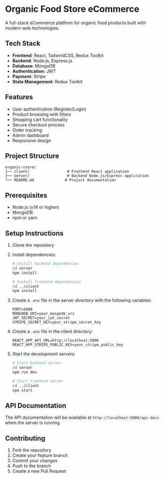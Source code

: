 # Organic Food Store eCommerce

A full-stack eCommerce platform for organic food products built with modern web technologies.

## Tech Stack

- **Frontend**: React, TailwindCSS, Redux Toolkit
- **Backend**: Node.js, Express.js
- **Database**: MongoDB
- **Authentication**: JWT
- **Payment**: Stripe
- **State Management**: Redux Toolkit

## Features

- User authentication (Register/Login)
- Product browsing with filters
- Shopping cart functionality
- Secure checkout process
- Order tracking
- Admin dashboard
- Responsive design

## Project Structure

```
organic-store/
├── client/                 # Frontend React application
├── server/                 # Backend Node.js/Express application
└── README.md              # Project documentation
```

## Prerequisites

- Node.js (v14 or higher)
- MongoDB
- npm or yarn

## Setup Instructions

1. Clone the repository
2. Install dependencies:
   ```bash
   # Install backend dependencies
   cd server
   npm install

   # Install frontend dependencies
   cd ../client
   npm install
   ```

3. Create a `.env` file in the server directory with the following variables:
   ```
   PORT=5000
   MONGODB_URI=your_mongodb_uri
   JWT_SECRET=your_jwt_secret
   STRIPE_SECRET_KEY=your_stripe_secret_key
   ```

4. Create a `.env` file in the client directory:
   ```
   REACT_APP_API_URL=http://localhost:5000
   REACT_APP_STRIPE_PUBLIC_KEY=your_stripe_public_key
   ```

5. Start the development servers:
   ```bash
   # Start backend server
   cd server
   npm run dev

   # Start frontend server
   cd ../client
   npm start
   ```

## API Documentation

The API documentation will be available at `http://localhost:5000/api-docs` when the server is running.

## Contributing

1. Fork the repository
2. Create your feature branch
3. Commit your changes
4. Push to the branch
5. Create a new Pull Request 